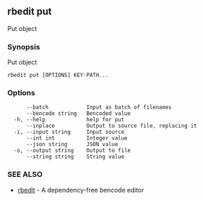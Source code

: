 ## rbedit put

Put object

### Synopsis


Put object

```
rbedit put [OPTIONS] KEY-PATH...
```

### Options

```
      --batch            Input as batch of filenames
      --bencode string   Bencoded value
  -h, --help             help for put
      --inplace          Output to source file, replacing it
  -i, --input string     Input source
      --int int          Integer value
      --json string      JSON value
  -o, --output string    Output to file
      --string string    String value
```

### SEE ALSO

* [rbedit](rbedit.md)	 - A dependency-free bencode editor

